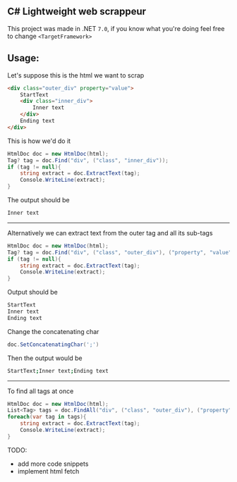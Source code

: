 ﻿## C# Lightweight web scrappeur
This project was made in .NET `7.0`, if you know what you're doing feel free to change `<TargetFramework>`

## Usage:

Let's suppose this is the html we want to scrap
```html
<div class="outer_div" property="value">
    StartText
    <div class="inner_div">
        Inner text
    </div>
    Ending text
</div>
```

This is how we'd do it
```csharp
HtmlDoc doc = new HtmlDoc(html);
Tag? tag = doc.Find("div", ("class", "inner_div"));
if (tag != null){
    string extract = doc.ExtractText(tag);
    Console.WriteLine(extract);
}
```
The output should be
```bash
Inner text
```
---
Alternatively we can extract text from the outer tag and all its sub-tags
```csharp
HtmlDoc doc = new HtmlDoc(html);
Tag? tag = doc.Find("div", ("class", "outer_div"), ("property", "value"));
if (tag != null){
    string extract = doc.ExtractText(tag);
    Console.WriteLine(extract);
}
```
Output should be
```bash
StartText
Inner text
Ending text
```

Change the concatenating char
```csharp
doc.SetConcatenatingChar(';')
```

Then the output would be
```bash
StartText;Inner text;Ending text
```
---
To find all tags at once
```csharp
HtmlDoc doc = new HtmlDoc(html);
List<Tag> tags = doc.FindAll("div", ("class", "outer_div"), ("property", "value"));
foreach(var tag in tags){
    string extract = doc.ExtractText(tag);
    Console.WriteLine(extract);
}
```

TODO:
- add more code snippets
- implement html fetch

